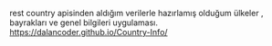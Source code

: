rest country apisinden aldığım verilerle hazırlamış olduğum ülkeler , bayrakları ve genel bilgileri uygulaması.
https://dalancoder.github.io/Country-Info/
